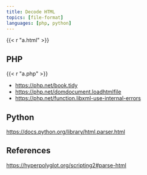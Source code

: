 ```yaml
---
title: Decode HTML
topics: [file-format]
languages: [php, python]
---
```


{{< r "a.html" >}}

## PHP

{{< r "a.php" >}}

- <https://php.net/book.tidy>
- <https://php.net/domdocument.loadhtmlfile>
- <https://php.net/function.libxml-use-internal-errors>

## Python

<https://docs.python.org/library/html.parser.html>

## References

<https://hyperpolyglot.org/scripting2#parse-html>
